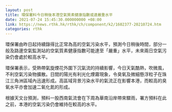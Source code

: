 ```yaml
---
layout: post
title: 環保署料今日稍後本港空氣質素健康指數或達嚴重水平
date: 2021-07-24 15:45:30.000000000 +08:00
link: https://news.rthk.hk/rthk/ch/component/k2/1602377-20210724.htm
categories: rthk
---
```


環保署由昨日起持續錄得比正常為高的空氣污染水平，預測今日稍後時間，部分一般及路邊空氣監測站的空氣質素健康指數可能達至「嚴重」水平，未來兩日空氣污染仍會處於較高水平。

環保署表示，受熱帶氣旋煙花外圍下沉氣流的持續影響，今日天氣酷熱，吹微風，不利空氣污染物擴散。日間的陽光有利光化煙霧現象，令臭氧及微細懸浮粒子在珠江三角洲區域內迅速形成。高區域背景污染水平的氣流正在影響本港，而較高的臭氧水平亦會加速二氧化氮的形成。

根據天文台預測，預料一股西南氣流會在下周為華南沿岸帶來驟雨，署方預料在此之前，本港的空氣污染仍會維持在較高的水平。
